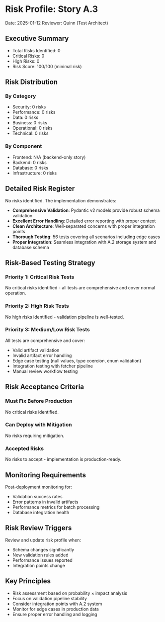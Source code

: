 # Risk Profile: Story A.3

Date: 2025-01-12
Reviewer: Quinn (Test Architect)

## Executive Summary

- Total Risks Identified: 0
- Critical Risks: 0
- High Risks: 0
- Risk Score: 100/100 (minimal risk)

## Risk Distribution

### By Category

- Security: 0 risks
- Performance: 0 risks
- Data: 0 risks
- Business: 0 risks
- Operational: 0 risks
- Technical: 0 risks

### By Component

- Frontend: N/A (backend-only story)
- Backend: 0 risks
- Database: 0 risks
- Infrastructure: 0 risks

## Detailed Risk Register

No risks identified. The implementation demonstrates:

- **Comprehensive Validation**: Pydantic v2 models provide robust schema validation
- **Excellent Error Handling**: Detailed error reporting with proper context
- **Clean Architecture**: Well-separated concerns with proper integration points
- **Thorough Testing**: 56 tests covering all scenarios including edge cases
- **Proper Integration**: Seamless integration with A.2 storage system and database schema

## Risk-Based Testing Strategy

### Priority 1: Critical Risk Tests

No critical risks identified - all tests are comprehensive and cover normal operation.

### Priority 2: High Risk Tests

No high risks identified - validation pipeline is well-tested.

### Priority 3: Medium/Low Risk Tests

All tests are comprehensive and cover:
- Valid artifact validation
- Invalid artifact error handling
- Edge case testing (null values, type coercion, enum validation)
- Integration testing with fetcher pipeline
- Manual review workflow testing

## Risk Acceptance Criteria

### Must Fix Before Production

No critical risks identified.

### Can Deploy with Mitigation

No risks requiring mitigation.

### Accepted Risks

No risks to accept - implementation is production-ready.

## Monitoring Requirements

Post-deployment monitoring for:

- Validation success rates
- Error patterns in invalid artifacts
- Performance metrics for batch processing
- Database integration health

## Risk Review Triggers

Review and update risk profile when:

- Schema changes significantly
- New validation rules added
- Performance issues reported
- Integration points change

## Key Principles

- Risk assessment based on probability × impact analysis
- Focus on validation pipeline stability
- Consider integration points with A.2 system
- Monitor for edge cases in production data
- Ensure proper error handling and logging
